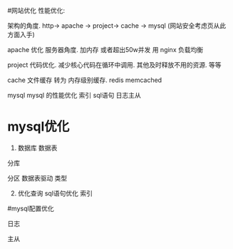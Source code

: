 #网站优化
性能优化:

架构的角度.   http-> apache   -> project->  cache  -> mysql   (网站安全考虑页从此方面入手)

apache 优化 服务器角度.  加内存  或者超出50w并发  用 nginx 负载均衡

project    代码优化.   减少核心代码在循环中调用.  其他及时释放不用的资源. 等等

cache      文件缓存 转为 内存级别缓存.   redis  memcached

mysql     mysql 的性能优化   索引  sql语句   日志主从





# mysql优化

1. 数据库  数据表  

分库

分区 数据表驱动  类型




2. 优化查询
sql语句优化
索引 



#mysql配置优化

日志

主从


